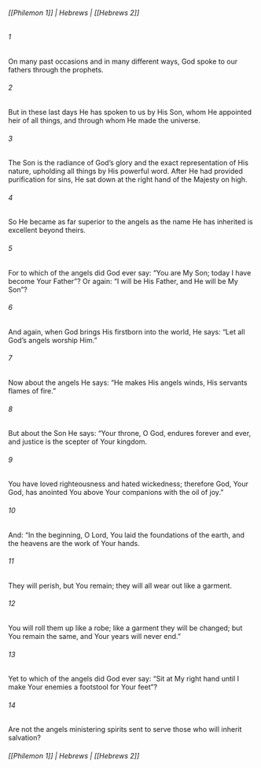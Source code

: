 ###### [[Philemon 1]] | Hebrews | [[Hebrews 2]]

###### 1
On many past occasions and in many different ways, God spoke to our fathers through the prophets.
###### 2
But in these last days He has spoken to us by His Son, whom He appointed heir of all things, and through whom He made the universe.
###### 3
The Son is the radiance of God’s glory and the exact representation of His nature, upholding all things by His powerful word. After He had provided purification for sins, He sat down at the right hand of the Majesty on high.
###### 4
So He became as far superior to the angels as the name He has inherited is excellent beyond theirs.
###### 5
For to which of the angels did God ever say: “You are My Son; today I have become Your Father”? Or again: “I will be His Father, and He will be My Son”?
###### 6
And again, when God brings His firstborn into the world, He says: “Let all God’s angels worship Him.”
###### 7
Now about the angels He says: “He makes His angels winds, His servants flames of fire.”
###### 8
But about the Son He says: “Your throne, O God, endures forever and ever, and justice is the scepter of Your kingdom.
###### 9
You have loved righteousness and hated wickedness; therefore God, Your God, has anointed You above Your companions with the oil of joy.”
###### 10
And: “In the beginning, O Lord, You laid the foundations of the earth, and the heavens are the work of Your hands.
###### 11
They will perish, but You remain; they will all wear out like a garment.
###### 12
You will roll them up like a robe; like a garment they will be changed; but You remain the same, and Your years will never end.”
###### 13
Yet to which of the angels did God ever say: “Sit at My right hand until I make Your enemies a footstool for Your feet”?
###### 14
Are not the angels ministering spirits sent to serve those who will inherit salvation?

###### [[Philemon 1]] | Hebrews | [[Hebrews 2]]
